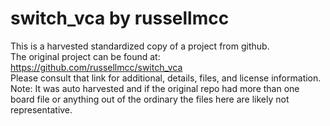 
# switch_vca by russellmcc  
This is a harvested standardized copy of a project from github.  
The original project can be found at:  
https://github.com/russellmcc/switch_vca  
Please consult that link for additional, details, files, and license information.  
Note: It was auto harvested and if the original repo had more than one board file or anything out of the ordinary the files here are likely not representative.  
    